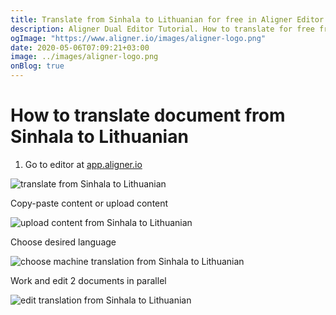 ```yaml
---
title: Translate from Sinhala to Lithuanian for free in Aligner Editor
description: Aligner Dual Editor Tutorial. How to translate for free from Sinhala to Lithuanian. Aligner is multilingual document management platform. 
ogImage: "https://www.aligner.io/images/aligner-logo.png"
date: 2020-05-06T07:09:21+03:00
image: ../images/aligner-logo.png
onBlog: true
---
```


# How to translate document from Sinhala to Lithuanian

1. Go to editor at [app.aligner.io](https://app.aligner.io "Aligner App web page")

![translate from Sinhala to Lithuanian](../aligner-blank-editor.png "translate from Sinhala to Lithuanian")

Copy-paste content or upload content

![upload content from Sinhala to Lithuanian](../aligner-uploaded-document.png "upload content from Sinhala to Lithuanian")

Choose desired language

![choose machine translation from Sinhala to Lithuanian](../aligner-language-dropdown.png "choose machine translation from Sinhala to Lithuanian")

Work and edit 2 documents in parallel

![edit translation from Sinhala to Lithuanian](../aligner-double-sitded-editor.png "edit translation from Sinhala to Lithuanian")

